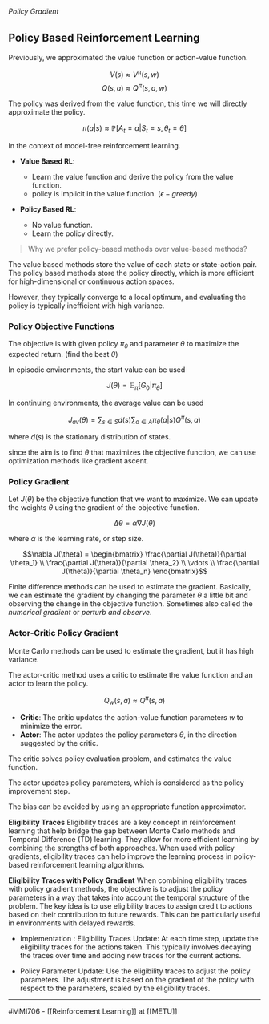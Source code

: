 ###### Policy Gradient ######

## Policy Based Reinforcement Learning ##
Previously, we approximated the value function or action-value function.

$$V(s) \approx V^\pi(s, w)$$
$$Q(s, a) \approx Q^\pi(s, a, w)$$

The policy was derived from the value function, this time we will directly approximate the policy.

$$\pi(a|s) \approx \mathbb{P}[A_t = a | S_t = s, \theta_t = \theta]$$

In the context of model-free reinforcement learning.


- **Value Based RL**:
    - Learn the value function and derive the policy from the value function.
    - policy is implicit in the value function. ($\epsilon-greedy$)

- **Policy Based RL**:
    - No value function.
    - Learn the policy directly.

> Why we prefer policy-based methods over value-based methods?

The value based methods store the value of each state or state-action pair. The policy based methods store the policy directly, which is more efficient for high-dimensional or continuous action spaces.

However, they typically converge to a local optimum, and evaluating the policy is typically inefficient with high variance.

### Policy Objective Functions ###

The objective is with given policy $\pi_\theta$ and parameter $\theta$ to maximize the expected return. (find the best $\theta$)

In episodic environments, the start value can be used

$$J(\theta) = \mathbb{E}_\pi[G_0 | \pi_\theta]$$

In continuing environments, the average value can be used

$$J_{av}(\theta) = \sum_{s \in S} d(s) \sum_{a \in A} \pi_\theta(a|s) Q^\pi(s, a)$$

where $d(s)$ is the stationary distribution of states.

since the aim is to find $\theta$ that maximizes the objective function, we can use optimization methods like gradient ascent.

### Policy Gradient ###

Let $J(\theta)$ be the objective function that we want to maximize. We can update the weights $\theta$ using the gradient of the objective function.

$$ \Delta \theta = \alpha \nabla J(\theta)$$

where $\alpha$ is the learning rate, or step size.

$$\nabla J(\theta) = \begin{bmatrix} \frac{\partial J(\theta)}{\partial \theta_1} \\ \frac{\partial J(\theta)}{\partial \theta_2} \\ \vdots \\ \frac{\partial J(\theta)}{\partial \theta_n} \end{bmatrix}$$

Finite difference methods can be used to estimate the gradient. Basically, we can estimate the gradient by changing the parameter $\theta$ a little bit and observing the change in the objective function. Sometimes also called the _numerical gradient_ or _perturb and observe_.


### Actor-Critic Policy Gradient ###

Monte Carlo methods can be used to estimate the gradient, but it has high variance.

The actor-critic method uses a critic to estimate the value function and an actor to learn the policy.

$$ Q_w(s, a) \approx Q^\pi(s, a)$$

- **Critic**: The critic updates the action-value function parameters $w$ to minimize the error.
- **Actor**: The actor updates the policy parameters $\theta$, in the direction suggested by the critic.

The critic solves policy evaluation problem, and estimates the value function.

The actor updates policy parameters, which is considered as the policy improvement step.

The bias can be avoided by using an appropriate function approximator.


**Eligibility Traces** 
Eligibility traces are a key concept in reinforcement learning that help bridge the gap between Monte Carlo methods and Temporal Difference (TD) learning. They allow for more efficient learning by combining the strengths of both approaches. When used with policy gradients, eligibility traces can help improve the learning process in policy-based reinforcement learning algorithms.

**Eligibility Traces with Policy Gradient**
When combining eligibility traces with policy gradient methods, the objective is to adjust the policy parameters in a way that takes into account the temporal structure of the problem. The key idea is to use eligibility traces to assign credit to actions based on their contribution to future rewards. This can be particularly useful in environments with delayed rewards.

- Implementation :
Eligibility Traces Update: At each time step, update the eligibility traces for the actions taken. This typically involves decaying the traces over time and adding new traces for the current actions.

- Policy Parameter Update: Use the eligibility traces to adjust the policy parameters. The adjustment is based on the gradient of the policy with respect to the parameters, scaled by the eligibility traces.

-----
#MMI706 - [[Reinforcement Learning]] at [[METU]]